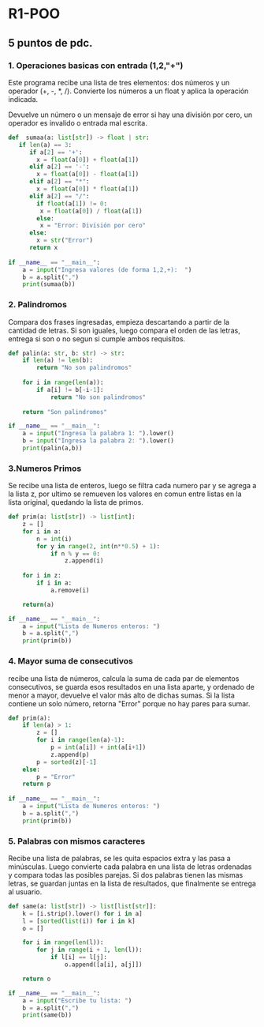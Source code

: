 # R1-POO
## 5 puntos de pdc.
### 1. Operaciones basicas con entrada (1,2,"+")
Este programa recibe una lista de tres elementos: dos números y un operador (+, -, *, /). Convierte los números a  un float y aplica la operación indicada.

Devuelve un número o un mensaje de error si hay una división por cero, un operador es invalido o entrada mal escrita.

```python
def  sumaa(a: list[str]) -> float | str:   
   if len(a) == 3: 
      if a[2] == '+':
        x = float(a[0]) + float(a[1])
      elif a[2] == '-':
        x = float(a[0]) - float(a[1])
      elif a[2] == "*":
        x = float(a[0]) * float(a[1])
      elif a[2] == "/":
        if float(a[1]) != 0:
         x = float(a[0]) / float(a[1])
        else:
         x = "Error: División por cero"       
      else:
        x = str("Error")
      return x
 
if __name__ == "__main__":
    a = input("Ingresa valores (de forma 1,2,+):  ")
    b = a.split(",")
    print(sumaa(b))
```

### 2. Palindromos
Compara dos frases ingresadas, empieza descartando a partir de la cantidad de letras.
Si son iguales, luego compara el orden de las letras, entrega si son o no segun si cumple   ambos requisitos.


```python
def palin(a: str, b: str) -> str:
    if len(a) != len(b):
        return "No son palindromos"
    
    for i in range(len(a)):
        if a[i] != b[-i-1]:
            return "No son palindromos"
    
    return "Son palindromos"

if __name__ == "__main__":
    a = input("Ingresa la palabra 1: ").lower()
    b = input("Ingresa la palabra 2: ").lower()
    print(palin(a,b))

```

### 3.Numeros Primos
Se recibe una lista de enteros, luego se filtra cada numero par y se agrega a la lista z, por ultimo se remueven los valores en comun entre listas en la lista original, quedando la lista de primos. 
```python
def prim(a: list[str]) -> list[int]:
    z = []
    for i in a: 
        n = int(i)  
        for y in range(2, int(n**0.5) + 1):
            if n % y == 0:
                z.append(i) 
    
    for i in z:
        if i in a:
            a.remove(i)

    return(a)

if __name__ == "__main__":
    a = input("Lista de Numeros enteros: ")
    b = a.split(",")  
    print(prim(b))
```

### 4. Mayor suma de consecutivos 

recibe una lista de números, calcula la suma de cada par de elementos consecutivos, se guarda esos resultados en una lista aparte, y ordenado de menor a mayor, devuelve el valor más alto de dichas sumas. Si la lista contiene un solo número, retorna "Error" porque no hay pares para sumar.

```python
def prim(a):
    if len(a) > 1:
        z = []
        for i in range(len(a)-1):
            p = int(a[i]) + int(a[i+1])   
            z.append(p)
        p = sorted(z)[-1]  
    else: 
        p = "Error"
    return p
    
if __name__ == "__main__":
    a = input("Lista de Numeros enteros: ")
    b = a.split(",")  
    print(prim(b))
```
### 5. Palabras con mismos caracteres

Recibe una lista de palabras, se les quita espacios extra y las pasa a minúsculas.
Luego convierte cada palabra en una lista de letras ordenadas y compara todas las posibles parejas. 
Si dos palabras tienen las mismas letras, se guardan juntas en la lista de resultados, que finalmente se entrega al usuario.

```python
def same(a: list[str]) -> list[list[str]]:
    k = [i.strip().lower() for i in a]              
    l = [sorted(list(i)) for i in k]        
    o = []                                  

    for i in range(len(l)):
        for j in range(i + 1, len(l)):
            if l[i] == l[j]:
                o.append([a[i], a[j]])      

    return o

if __name__ == "__main__":
    a = input("Escribe tu lista: ")
    b = a.split(",")
    print(same(b))
```
